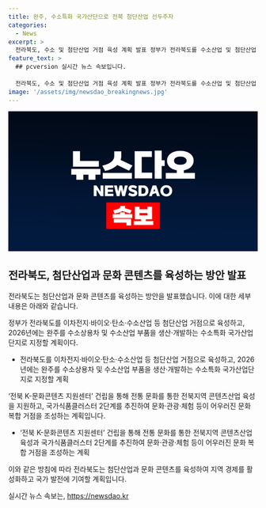 ```yaml
---
title: 완주, 수소특화 국가산단으로 전북 첨단산업 선두주자
categories:
  - News
excerpt: >
  전라북도, 수소 및 첨단산업 거점 육성 계획 발표 정부가 전라북도를 수소산업 및 첨단산업 거점으로 육성하는 계획을 발표했다. 수소특화 국가산업단지 지정, K-문화콘텐츠 센터 건립 등을 계획하며, 첨단산업의 강력한 거점으로 조성할 예정이다. 또한, 농생명산업을 허브로 육성하고 고도화된 스마트농업 및 국가식품클러스터 조성 등으로 농업의 미래성장산업으로 육성할 계획이다. 윤석열 대통령 열린 민생토론회에서 이들 계획들을 발표했다. 이로써 전북은 더욱 발전한 산업과 문화를 만나게 될 전망이다.
feature_text: >
  ## pcversion 실시간 뉴스 속보입니다.

  전라북도, 수소 및 첨단산업 거점 육성 계획 발표 정부가 전라북도를 수소산업 및 첨단산업 거점으로 육성하는 계획을 발표했다. 수소특화 국가산업단지 지정, K-문화콘텐츠 센터 건립 등을 계획하며, 첨단산업의 강력한 거점으로 조성할 예정이다. 또한, 농생명산업을 허브로 육성하고 고도화된 스마트농업 및 국가식품클러스터 조성 등으로 농업의 미래성장산업으로 육성할 계획이다. 윤석열 대통령 열린 민생토론회에서 이들 계획들을 발표했다. 이로써 전북은 더욱 발전한 산업과 문화를 만나게 될 전망이다.
image: '/assets/img/newsdao_breakingnews.jpg'
---
```


<p><img src="/assets/img/newsdao_breakingnews.jpg" alt="pcversion 속보" /></p>

<h2 data-ke-size="size26">전라북도, 첨단산업과 문화 콘텐츠를 육성하는 방안 발표</h2>

<p>전라북도는 첨단산업과 문화 콘텐츠를 육성하는 방안을 발표했습니다. 이에 대한 세부 내용은 아래와 같습니다.</p>

<p data-ke-size="size16">정부가 전라북도를 이차전지·바이오·탄소·수소산업 등 첨단산업 거점으로 육성하고, 2026년에는 완주를 수소상용차 및 수소산업 부품을 생산·개발하는 수소특화 국가산업단지로 지정할 계획이다.</p>

<ul>
  <li>전라북도를 이차전지·바이오·탄소·수소산업 등 첨단산업 거점으로 육성하고, 2026년에는 완주를 수소상용차 및 수소산업 부품을 생산·개발하는 수소특화 국가산업단지로 지정할 계획</li>
</ul>

<p data-ke-size="size16">‘전북 K-문화콘텐츠 지원센터’ 건립을 통해 전통 문화를 통한 전북지역 콘텐츠산업 육성을 지원하고, 국가식품클러스터 2단계를 추진하여 문화·관광·체험 등이 어우러진 문화 복합 거점을 조성하는 계획입니다.</p>

<ul>
  <li>‘전북 K-문화콘텐츠 지원센터’ 건립을 통해 전통 문화를 통한 전북지역 콘텐츠산업 육성과 국가식품클러스터 2단계를 추진하여 문화·관광·체험 등이 어우러진 문화 복합 거점을 조성하는 계획</li>
</ul>

<p>이와 같은 방침에 따라 전라북도는 첨단산업과 문화 콘텐츠를 육성하여 지역 경제를 활성화하고 국가 발전에 기여할 계획입니다.</p>
실시간 뉴스 속보는, <a href="https://newsdao.kr" rel="dofollow">https://newsdao.kr</a>


